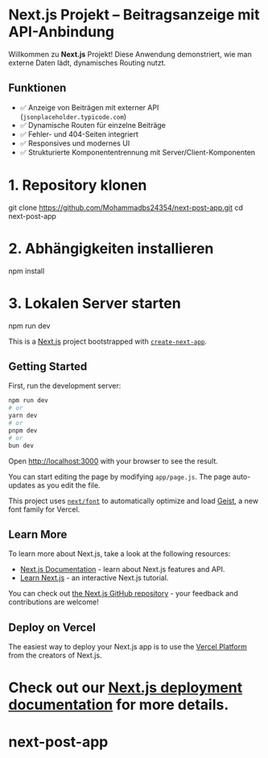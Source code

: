 #  Next.js Projekt – Beitragsanzeige mit API-Anbindung

Willkommen zu  **Next.js** Projekt! 
Diese Anwendung demonstriert, wie man externe Daten lädt, dynamisches Routing nutzt.

## Funktionen

- ✅ Anzeige von Beiträgen mit externer API (`jsonplaceholder.typicode.com`)
- ✅ Dynamische Routen für einzelne Beiträge
- ✅ Fehler- und 404-Seiten integriert
- ✅ Responsives und modernes UI
- ✅ Strukturierte Komponententrennung mit Server/Client-Komponenten


# 1. Repository klonen
git clone https://github.com/Mohammadbs24354/next-post-app.git
cd next-post-app

# 2. Abhängigkeiten installieren
npm install

# 3. Lokalen Server starten
npm run dev

This is a [Next.js](https://nextjs.org) project bootstrapped with [`create-next-app`](https://nextjs.org/docs/app/api-reference/cli/create-next-app).

## Getting Started

First, run the development server:

```bash
npm run dev
# or
yarn dev
# or
pnpm dev
# or
bun dev
```

Open [http://localhost:3000](http://localhost:3000) with your browser to see the result.

You can start editing the page by modifying `app/page.js`. The page auto-updates as you edit the file.

This project uses [`next/font`](https://nextjs.org/docs/app/building-your-application/optimizing/fonts) to automatically optimize and load [Geist](https://vercel.com/font), a new font family for Vercel.

## Learn More

To learn more about Next.js, take a look at the following resources:

- [Next.js Documentation](https://nextjs.org/docs) - learn about Next.js features and API.
- [Learn Next.js](https://nextjs.org/learn) - an interactive Next.js tutorial.

You can check out [the Next.js GitHub repository](https://github.com/vercel/next.js) - your feedback and contributions are welcome!

## Deploy on Vercel

The easiest way to deploy your Next.js app is to use the [Vercel Platform](https://vercel.com/new?utm_medium=default-template&filter=next.js&utm_source=create-next-app&utm_campaign=create-next-app-readme) from the creators of Next.js.

Check out our [Next.js deployment documentation](https://nextjs.org/docs/app/building-your-application/deploying) for more details.
=======
# next-post-app
